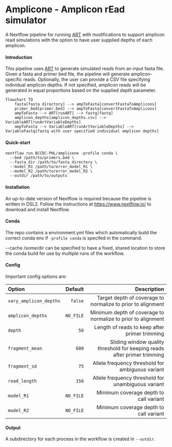 # Amplicone - Amplicon rEad simulator 

A Nextflow pipeline for running [ART](https://doi.org/10.1093/bioinformatics/btr708) with modifications to support amplicon read simulations with the option to have user supplied depths of each amplicon. 

#### Introduction

This pipeline uses [ART](https://doi.org/10.1093/bioinformatics/btr708) to generate simulated reads from an input fasta file. Given a fasta and primer bed file, the pipeline will generate amplicon-specific reads. Optionally, the user can provide a CSV file specifying individual amplicon depths. If not specified, amplicon reads will be generated in equal proportions based on the supplied depth parameter. 

```mermaid
flowchart TD
    fasta[fasta directory] --> ampToFasta[convertFastaToAmplicons]
    primer_bed[primer.bed] --> ampToFasta[convertFastaToAmplicons]
    ampToFasta --> ART[runART] --> fastq[fastq]
    amplicon_depths[amplicon_depths.csv] --> VariableART[runArtVariableDepths]
    ampToFasta --> VariableART[runArtVariableDepths] --> VariableFastq[fastq with user specified individual amplicon depths]
```


#### Quick-start

```
nextflow run BCCDC-PHL/amplicone -profile conda \
  --bed /path/to/primers.bed \
  --fasta_dir /path/to/fasta_directory \
  --model_R1 /path/to/error_model_R1 \
  --model_R2 /path/to/error_model_R2 \
  --outdir /path/to/outputs 
```


#### Installation
An up-to-date version of Nextflow is required because the pipeline is written in DSL2. Follow the instructions at https://www.nextflow.io/ to download and install Nextflow.


#### Conda
The repo contains a environment.yml files which automatically build the correct conda env if `-profile conda` is specifed in the command. 

--cache /some/dir can be specified to have a fixed, shared location to store the conda build for use by multiple runs of the workflow.

#### Config

Important config options are:

| Option                           | Default  | Description                                                                                                         |
|:---------------------------------|---------:|--------------------------------------------------------------------------------------------------------------------:|
| `vary_amplicon_depths`       | `false`    | Target depth of coverage to normalize to prior to alignment                                                         |
| `amplicon_depths`          | `NO_FILE`      | Minimum depth of coverage to normalize to prior to alignment                                                        |
| `depth`                        | `50`     | Length of reads to keep after primer trimming                                                                       |
| `fragment_mean`                  | `600`     | Sliding window quality threshold for keeping reads after primer trimming                                            |
| `fragment_sd`            | `75`   | Allele frequency threshold for ambiguous variant                                                                    |
| `read_length`               | `150`   | Allele frequency threshold for unambiguous variant                                                                  |
| `model_R1`                    | `NO_FILE`     | Minimum coverage depth to call variant                                                                              |
| `model_R2`                    | `NO_FILE`     | Minimum coverage depth to call variant                                                                              |

#### Output
A subdirectory for each process in the workflow is created in `--outdir`. 




